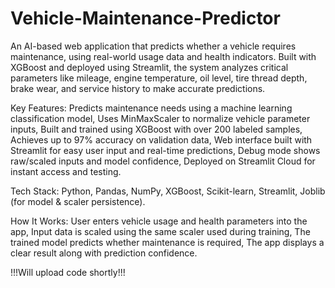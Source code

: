 # Vehicle-Maintenance-Predictor
An AI-based web application that predicts whether a vehicle requires maintenance, using real-world usage data and health indicators. Built with XGBoost and deployed using Streamlit, the system analyzes critical parameters like mileage, engine temperature, oil level, tire thread depth, brake wear, and service history to make accurate predictions.

Key Features:
  Predicts maintenance needs using a machine learning classification model,
   Uses MinMaxScaler to normalize vehicle parameter inputs,
   Built and trained using XGBoost with over 200 labeled samples,
   Achieves up to 97% accuracy on validation data,
   Web interface built with Streamlit for easy user input and real-time predictions,
   Debug mode shows raw/scaled inputs and model confidence,
   Deployed on Streamlit Cloud for instant access and testing.

Tech Stack:
  Python, Pandas, NumPy,
   XGBoost, Scikit-learn,
   Streamlit,
   Joblib (for model & scaler persistence).

How It Works:
  User enters vehicle usage and health parameters into the app,
   Input data is scaled using the same scaler used during training,
   The trained model predicts whether maintenance is required,
   The app displays a clear result along with prediction confidence.

!!!Will upload code shortly!!!

